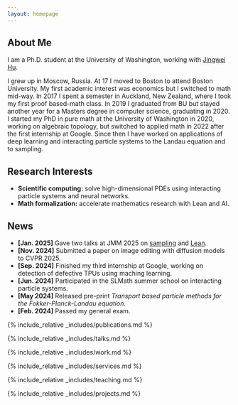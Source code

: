 ```yaml
---
layout: homepage
---
```


## About Me

I am a Ph.D. student at the University of Washington, working with [Jingwei Hu](https://jingweihu-math.github.io/webpage/).

I grew up in Moscow, Russia. At 17 I moved to Boston to attend Boston University. My first academic interest was economics but I switched to math mid-way. In 2017 I spent a semester in Auckland, New Zealand, where I took my first proof based-math class. In 2019 I graduated from BU but stayed another year for a Masters degree in computer science, graduating in 2020. I started my PhD in pure math at the University of Washington in 2020, working on algebraic topology, but switched to applied math in 2022 after the first internship at Google. Since then I have worked on applications of deep learning and interacting particle systems to the Landau equation and to sampling.

## Research Interests

- **Scientific computing:** solve high-dimensional PDEs using interacting particle systems and neural networks.
- **Math formalization:** accelerate mathematics research with Lean and AI.

## News

- **[Jan. 2025]** Gave two talks at JMM 2025 on [sampling](https://meetings.ams.org/math/jmm2025/meetingapp.cgi/Paper/40036) and [Lean](https://meetings.ams.org/math/jmm2025/meetingapp.cgi/Paper/44733).
- **[Nov. 2024]** Submitted a paper on image editing with diffusion models to CVPR 2025.
- **[Sep. 2024]** Finished my third internship at Google, working on detection of defective TPUs using maching learning.
- **[Jun. 2024]** Participated in the SLMath summer school on interacting particle systems.
- **[May 2024]** Released pre-print *Transport based particle methods for the Fokker-Planck-Landau equation*.
- **[Feb. 2024]** Passed my general exam.

{% include_relative _includes/publications.md %}

{% include_relative _includes/talks.md %}

{% include_relative _includes/work.md %}

{% include_relative _includes/services.md %}

{% include_relative _includes/teaching.md %}

{% include_relative _includes/projects.md %}